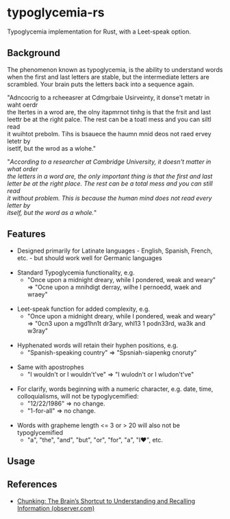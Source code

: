 # typoglycemia-rs

Typoglycemia implementation for Rust, with a Leet-speak option.

## Background

The phenomenon known as typoglycemia, is the ability to understand words when the first and last letters are stable, but the intermediate letters are scrambled. Your brain puts the letters back into a sequence again.

"Adncocrig to a rcheeasrer at Cdmgrbaie Usirveinty, it donse't metatr in waht oerdr  
the ltertes in a wrod are, the olny itapmrnot tinhg is that the frsit and last  
leettr be at the right palce. The rest can be a toatl mess and you can siltl read  
it wuihtot prebolm. Tihs is bsauece the haumn mnid deos not raed ervey letetr by  
isetlf, but the wrod as a wlohe."

"_According to a researcher at Cambridge University, it doesn't matter in what order  
the letters in a word are, the only important thing is that the first and last  
letter be at the right place. The rest can be a total mess and you can still read  
it without problem. This is because the human mind does not read every letter by  
itself, but the word as a whole._"

## Features

- Designed primarily for Latinate languages - English, Spanish, French, etc. - but should work well for Germanic languages<br><br>
- Standard Typoglycemia functionality, e.g.
  - "Once upon a midnight dreary, while I pondered, weak and weary" => "Ocne upon a mnihdigt derray, wilhe I pernoedd, waek and wraey"<br><br>
- Leet-speak function for added complexity, e.g.
  - "Once upon a midnight dreary, while I pondered, weak and weary" => "0cn3 upon a mgd1hn1t dr3ary, whl13 1 podn33rd, wa3k and w3ray"<br><br>
- Hyphenated words will retain their hyphen positions, e.g.
  - "Spanish-speaking country" => "Spsniah-siapenkg cnoruty"<br><br>
- Same with apostrophes
  - "I wouldn't or I wouldn't've" => "I wulodn't or I wludon't've"<br><br>
- For clarify, words beginning with a numeric character, e.g. date, time, colloquialisms, will not be typoglycemified:
  - "12/22/1986" => no change.
  - "1-for-all" => no change.<br><br>
- Words with grapheme length <= 3 or > 20 will also not be typoglycemified
  - "a", "the", "and", "but", "or", "for", "a", "I❤️", etc.

## Usage

## References

- [Chunking: The Brain’s Shortcut to Understanding and Recalling Information (observer.com)](https://observer.com/2017/03/chunking-typoglycemia-brain-consume-information/)

